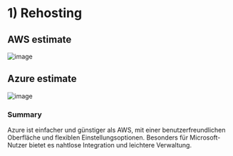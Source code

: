 # 1) Rehosting

## AWS estimate
![image](https://github.com/user-attachments/assets/45d611bd-1926-452b-bef6-531341467ff0)

## Azure estimate
![image](https://github.com/user-attachments/assets/2223b86c-98b6-452d-856c-c1566d1cf86e)

### Summary
Azure ist einfacher und günstiger als AWS, mit einer benutzerfreundlichen Oberfläche und flexiblen Einstellungsoptionen. Besonders für Microsoft-Nutzer bietet es nahtlose Integration und leichtere Verwaltung.

